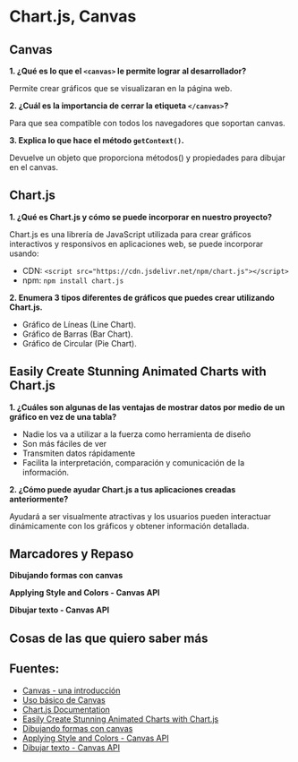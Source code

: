 # Chart.js, Canvas

## Canvas

**1. ¿Qué es lo que el `<canvas>` le permite lograr al desarrollador?**

Permite crear gráficos que se visualizaran en la página web.

**2. ¿Cuál es la importancia de cerrar la etiqueta `</canvas>`?**

 Para que sea compatible con todos los navegadores que soportan canvas.

**3. Explica lo que hace el método `getContext()`.**
 
Devuelve un objeto que proporciona métodos() y propiedades para dibujar en el canvas.

## Chart.js 

**1. ¿Qué es Chart.js y cómo se puede incorporar en nuestro proyecto?**

Chart.js es una librería de JavaScript utilizada para crear gráficos interactivos y responsivos en aplicaciones web, se puede incorporar usando:
* CDN: `<script src="https://cdn.jsdelivr.net/npm/chart.js"></script>`
* npm: `npm install chart.js`

**2. Enumera 3 tipos diferentes de gráficos que puedes crear utilizando Chart.js.**

* Gráfico de Líneas (Line Chart).
* Gráfico de Barras (Bar Chart).
* Gráfico de Circular (Pie Chart).
  
## Easily Create Stunning Animated Charts with Chart.js

**1. ¿Cuáles son algunas de las ventajas de mostrar datos por medio de un gráfico en vez de una tabla?**

* Nadie los va a utilizar a la fuerza como herramienta de diseño
* Son más fáciles de ver
* Transmiten datos rápidamente
* Facilita la interpretación, comparación y comunicación de la información.

**2. ¿Cómo puede ayudar Chart.js a tus aplicaciones creadas anteriormente?**

Ayudará a ser visualmente atractivas y los usuarios pueden interactuar dinámicamente con los gráficos y obtener información detallada.

## Marcadores y Repaso

**Dibujando formas con canvas**



**Applying Style and Colors - Canvas API**

**Dibujar texto - Canvas API**

## Cosas de las que quiero saber más

## Fuentes:

+ [Canvas - una introducción](https://w3.unpocodetodo.info/canvas/introduccion.php)
+ [Uso básico de Canvas](https://developer.mozilla.org/es/docs/Web/API/Canvas_API/Tutorial/Basic_usage)
+ [Chart.js Documentation](https://www.chartjs.org/docs/latest/)
+ [Easily Create Stunning Animated Charts with Chart.js](https://www.webdesignerdepot.com/2013/11/easily-create-stunning-animated-charts-with-chart-js/)
+ [Dibujando formas con canvas](https://developer.mozilla.org/es/docs/Web/API/Canvas_API/Tutorial/Drawing_shapes)
+ [Applying Style and Colors - Canvas API](https://developer.mozilla.org/es/docs/Web/API/Canvas_API/Tutorial/Applying_styles_and_colors)
+ [Dibujar texto - Canvas API](https://developer.mozilla.org/es/docs/Web/API/Canvas_API/Tutorial/Drawing_text)
